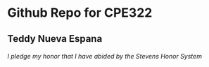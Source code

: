 # Github Repo for CPE322
## Teddy Nueva Espana
###### *I pledge my honor that I have abided by the Stevens Honor System*

